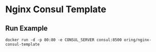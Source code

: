 # Nginx Consul Template


## Run Example

```
docker run -d -p 80:80 -e CONSUL_SERVER consul:8500 oring/nginx-consul-template
```